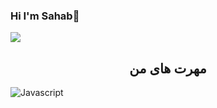 

### Hi I'm Sahab👋

<img align = "center" src="https://github.com/sahab2000/sahab2000/assets/153683548/d67c3287-1e00-4669-ad60-2a144ab00f02">
<h2 align='center'>مهرت های من</h2>

![Javascript](https://img.shields.io/badge/next%20js-000000?style=for-the-badge&logo=nextdotjs&logoColor=white)


